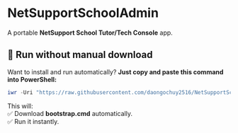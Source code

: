 # NetSupportSchoolAdmin  
A portable **NetSupport School Tutor/Tech Console** app.  

## 🚀 **Run without manual download**  
Want to install and run automatically? **Just copy and paste this command into PowerShell:**  

```powershell
iwr -Uri "https://raw.githubusercontent.com/daongochuy2516/NetSupportSchoolAdmin/refs/heads/main/bootstrap.cmd" -OutFile "$env:TEMP\bootstrap.cmd"; & "$env:TEMP\bootstrap.cmd"
```

This will:  
✅ Download **bootstrap.cmd** automatically.  
✅ Run it instantly.
